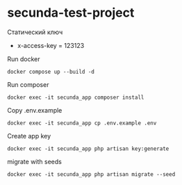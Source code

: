 # secunda-test-project
Статический ключ
- x-access-key = 123123

Run docker
```
docker compose up --build -d
```

Run composer 
```
docker exec -it secunda_app composer install
```

Copy .env.example
```
docker exec -it secunda_app cp .env.example .env
```

Create app key
```
docker exec -it secunda_app php artisan key:generate
```

migrate with seeds
```
docker exec -it secunda_app php artisan migrate --seed
```
